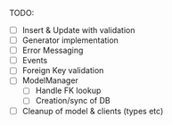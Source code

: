 TODO:
- [ ] Insert & Update with validation
- [ ] Generator implementation
- [ ] Error Messaging 
- [ ] Events 
- [ ] Foreign Key validation
- [ ] ModelManager
  - [ ] Handle FK lookup
  - [ ] Creation/sync of DB
- [ ] Cleanup of model & clients (types etc)
